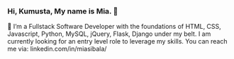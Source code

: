 ### Hi, Kumusta, My name is Mia. 👋

<!-- **msibala/msibala** is a ✨ _special_ ✨ repository because its `README.md` (this file) appears on your GitHub profile.

Here are some ideas to get you started: -->
🔭 I’m a Fullstack Software Developer with the foundations of HTML, CSS, Javascript, Python, MySQL, jQuery, Flask, Django under my belt. I am currently looking for an entry level role to leverage my skills. You can reach me via: linkedin.com/in/miasibala/

